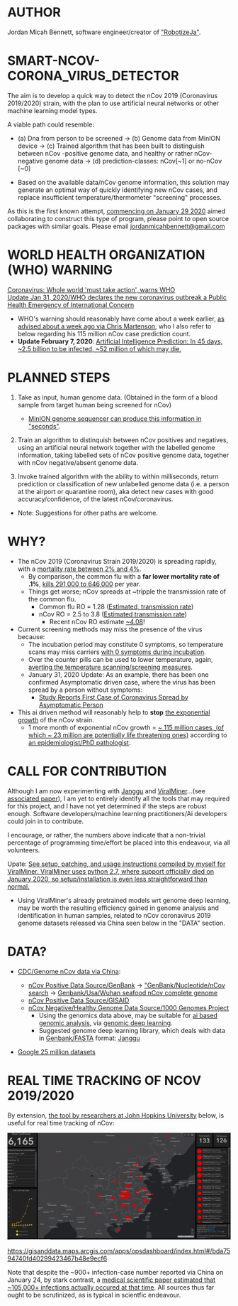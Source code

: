 # AUTHOR
Jordan Micah Bennett, software engineer/creator of ["RobotizeJa"](https://github.com/JordanMicahBennett/ROBOTIZE_JA).

# SMART-NCOV-CORONA_VIRUS_DETECTOR
The aim is to develop a quick way to detect the nCov 2019 (Coronavirus 2019/2020) strain, with the plan to use artificial neural networks or other machine learning model types.

A viable path could resemble:

   * (a) Dna from person to be screened → (b) Genome data from MinION device → (c) Trained algorithm that has been built to distinguish between nCov -positive genome data, and healthy or rather nCov-negative genome data → (d) prediction-classes: nCov[~1] or no-nCov [~0]

   * Based on the available data/nCov genome information, this solution may generate an optimal way of quickly identifying new nCov cases, and replace insufficient temperature/thermometer "screening" processes.


As this is the first known attempt, [commencing on January 29 2020](https://github.com/JordanMicahBennett/SMART-CORONA_VIRUS_DETECTOR/commit/49984b40847eb168800f0874bae7f8a0f2e20991) aimed collaborating to construct this type of program, please point to open source packages with similar goals. Please email jordanmicahbennett@gmail.com


# WORLD HEALTH ORGANIZATION (WHO) WARNING
[Coronavirus: Whole world 'must take action', warns WHO](https://www.bbc.com/news/world-asia-china-51299195)  
[Update Jan 31, 2020/WHO declares the new coronavirus outbreak a Public Health Emergency of International Concern](https://www.who.int/news-room/detail/30-01-2020-statement-on-the-second-meeting-of-the-international-health-regulations-(2005)-emergency-committee-regarding-the-outbreak-of-novel-coronavirus-(2019-ncov))
   * WHO's warning should reasonably have come about a week earlier, [as advised about a week ago via Chris Martenson](https://www.youtube.com/watch?v=Nk5P_iRYwTY), who I also refer to below regarding his 115 million nCov case prediction count.
   * **Update February 7, 2020**: [Artificial Intelligence Prediction: In 45 days, ~2.5 billion to be infected, ~52 million of which may die.](https://www.facebook.com/ProgrammingGodJordan/posts/879754635816897)




# PLANNED STEPS

1. Take as input, human genome data. (Obtained in the form of a blood sample from target human being screened for nCov)
    * [MinION genome sequencer can produce this information in "seconds"](https://nanoporetech.com/products/minion).

2. Train an algorithm to distinquish between nCov positives and negatives, using an artificial neural network together with the labelled genome information, taking labelled sets of nCov positive genome data, together with nCov negative/absent genome data.

3. Invoke trained algorithm with the ability to within milliseconds, return prediction or classification of new unlabelled genome data (i.e. a person at the airport or quarantine room), aka detect new cases with good accuracy/confidence, of the latest nCov/coronavirus.
  
* Note: Suggestions for other paths are welcome.

# WHY?

* The nCov 2019 (Coronavirus Strain 2019/2020) is spreading rapidly, with a [mortality rate between 2% and 4%](https://www.worldometers.info/coronavirus/).  
    * By comparison, the common flu with a **far lower mortality rate of .1%**, [kills 291,000 to 646,000](https://www.medicinenet.com/script/main/art.asp?articlekey=208914) per year.
    * Things get worse; nCov spreads at ~tripple the transmission rate of the common flu. 
       * Common flu RO = 1.28 ([Estimated, transmission rate](https://bmcinfectdis.biomedcentral.com/articles/10.1186/1471-2334-14-480))
       * nCov RO = 2.5 to 3.8 ([Estimated transmission rate](https://www.sciencenews.org/article/how-new-wuhan-coronavirus-stacks-up-against-sars-mers))
            * Recent nCov RO estimate [~4.08](https://www.medrxiv.org/content/10.1101/2020.01.27.20018952v1)!
* Current screening methods may miss the presence of the virus because:
    * The incubation period may constitute 0 symptoms, so temperature scans may miss carriers [with 0 symptoms during incubation](https://www.japantimes.co.jp/news/2020/01/26/asia-pacific/science-health-asia-pacific/fever-china-virus-detection-harder/).
    * Over the counter pills can be used to lower temperature, again, [averting the temperature scanning/screening measures](https://www.dailymail.co.uk/health/article-7924801/Chinese-woman-bragged-cheating-airport-coronavirus-screenings-tracked-France.html).
    * January 31, 2020 Update: As an example, there has been one confirmed Asymptomatic driven case, where the virus has been spread by a person without symptoms:
        * [Study Reports First Case of Coronavirus Spread by Asymptomatic Person](https://www.scientificamerican.com/article/study-reports-first-case-of-coronavirus-spread-by-asymptomatic-person/)
* This ai driven method will reasonably help to **stop** [the exponential growth](http://www.renewamerica.com/columns/cherry/200126) of the nCov strain. 
    * 1 more month of exponential nCov growth = [~ 115 million cases, (of which ~ 23 million are potentially life threatening ones)](https://www.youtube.com/watch?v=Yq3Y9rmlEQE) according to [an epidemiologist/PhD pathologist](https://en.wikipedia.org/wiki/Christopher_Martenson).

    

# CALL FOR CONTRIBUTION
Although I am now experimenting with [Janggu](https://github.com/BIMSBbioinfo/janggu) and [ViralMiner](https://github.com/NeuroCSUT/ViraMiner)...(see [associated paper](https://www.ncbi.nlm.nih.gov/pmc/articles/PMC6738585/)), I am yet to entirely identify all the tools that may required for this project, and I have not yet determined if the steps are robust enough. Software developers/machine learning practitioners/Ai developers could join in to contribute.

I encourage, or rather, the numbers above indicate that a non-trivial percentage of programming time/effort be placed into this endeavour, via all volunteers.

Upate: [See setup, patching, and usage instructions compiled by myself for ViralMiner. ViralMiner uses python 2.7, where support officially died on January 2020, so setup/installation is even less straightforward than normal.](https://github.com/JordanMicahBennett/SMART-CORONA_VIRUS_DETECTOR/blob/master/Installation%20Instructions%20and%20Usage%20by%20Jordan.md)
  * Using ViralMiner's already pretrained models wrt genome deep learning, may be worth the resulting efficiency gained in genome analysis and identification in human samples, related to nCov coronavirus 2019 genome datasets released via China seen below in the "DATA" section.


# DATA?
* [CDC/Genome nCov data via China](https://www.cdc.gov/coronavirus/2019-ncov/summary.html):
    * [nCov Positive Data Source/GenBank](https://www.ncbi.nlm.nih.gov/genbank/)  →   ["GenBank/Nucleotide/nCov search](https://www.ncbi.nlm.nih.gov/nuccore/?term=nCov) → [Genbank/Usa/Wuhan seafood nCov complete genome](https://www.ncbi.nlm.nih.gov/nuccore/MN985325.1)
    * [nCov Positive Data Source/GISAID](https://www.gisaid.org/)
    * [nCov Negative/Healthy Genome Data Source/1000 Genomes Project](https://www.internationalgenome.org/)
         * Using the genomics data above, may be suitable for [ai based genomic analysis](https://genomemedicine.biomedcentral.com/articles/10.1186/s13073-019-0689-8), via [genomic deep learning](https://www.nature.com/articles/s41598-019-53989-3).
         * Suggested genome deep learning library, which deals with data in [Genbank/FASTA](https://www.ncbi.nlm.nih.gov/genbank/) format: [Janggu](https://github.com/BIMSBbioinfo/janggu)
              
* [Google 25 million datasets](https://datasetsearch.research.google.com)
        



# REAL TIME TRACKING OF NCOV 2019/2020

By extension, [the tool by researchers at John Hopkins University](https://edition.cnn.com/2020/01/29/health/coronavirus-map-real-time-tracking-trnd/index.html) below, is useful for real time tracking of nCov:

![Alt Text](https://github.com/JordanMicahBennett/SMART-CORONA_VIRUS_DETECTOR/blob/master/nCov%20tracking.png?raw=true)

https://gisanddata.maps.arcgis.com/apps/opsdashboard/index.html#/bda7594740fd40299423467b48e9ecf6

Note that despite the ~900+ infection-case number reported via China on January 24, by stark contrast, a [medical scientific paper estimated that ~105,000+ infections actually occured at that time](https://www.medrxiv.org/content/10.1101/2020.01.23.20018549v2.full.pdf). All sources thus far ought to be scrutinized, as is typical in scientfic endeavour.
